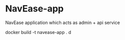 # NavEase-app
NavEase application which acts as admin + api service

docker build -t navease-app .
d